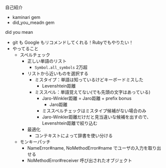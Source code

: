 自己紹介
- kaminari gem
- did_you_meadn gem

did you mean
- git も Google もリコメンドしてくれる！Rubyでもやりたい！
- やってること
  - スペルチェック
    - 正しい単語のリスト
      - `Symbol.all_symbols` 2万超
    - リストから近いものを選択する
      - ミスタイプ：単語は知っているけどキーボードミスした
        - Levenshtein距離
      - ミススペル：単語覚えてない(でも先頭の文字はあっている)
        - Jaro-Winkler距離 = Jaro距離 + prefix bonus
          - Jaro距離
        - ミススペルチェックはミスタイプ候補がない場合のみ
        - Jaro-Winkler距離だけだと見当違いな候補を出すので、Levenshtein距離で絞り込む
    - 最適化
      - コンテキストによって辞書を使い分ける
  - モンキーパッチ
    - NameError#name, NoMethodError#name でユーザの入力を取り出せる
    - NoMethodError#receiver 呼び出されたオブジェクト
